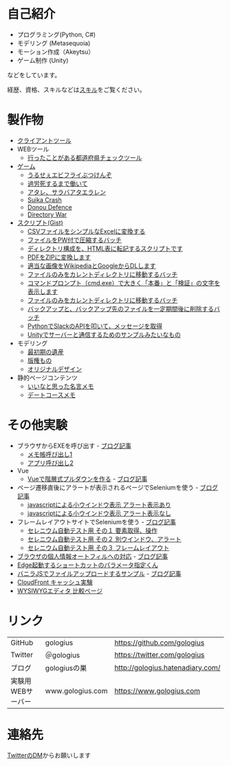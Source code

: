 # 自己紹介
* プログラミング(Python, C#)
* モデリング (Metasequoia)
* モーション作成（Akeytsu）
* ゲーム制作 (Unity)

などをしています。

経歴、資格、スキルなどは[スキル](skill.md)をご覧ください。

# 製作物
* [クライアントツール](tool.md)
* WEBツール
  * [行ったことがある都道府県チェックツール](/japan_map/index.html)
* [ゲーム](game.md)
  * [うるせぇエビフライぶつけんぞ](https://unityroom.com/games/uruse_ebi)
  * [過労死するまで働いて](https://unityroom.com/games/karoshi_hatarake)
  * [アタレ、サラバアタエラレン](atare_saraba.md)
  * [Suika Crash](suika_crash.md)
  * [Donou Defence](donou_defence.md)
  * [Directory War](directory_war.md)
* [スクリプト(Gist)](https://gist.github.com/gologius)
  * [ CSVファイルをシンプルなExcelに変換する](https://gist.github.com/gologius/79f793e0f2a1fe7b321e9bdf2fc8f10c)
  * [ファイルをPW付で圧縮するバッチ](https://gist.github.com/gologius/2b3d1ae6b1140d50f077f34a370f9434)
  * [ディレクトリ構成を、HTML表に転記するスクリプトです](https://gist.github.com/gologius/2613f3c3c90b6470cda532a1097f033f)
  * [ PDFをZIPに変換します](https://gist.github.com/gologius/3c6a207f2a0b56242f636fb7ab3bb472)
  * [適当な画像をWikipediaとGoogleからDLします](https://gist.github.com/gologius/dffd310024fdc621ec78644a3362a3d1)
  * [ファイルのみをカレントディレクトリに移動するバッチ](https://gist.github.com/gologius/1edd8e411395904f3eb037295beca412)
  * [ コマンドプロンプト（cmd.exe）で大きく「本番」と「検証」の文字を表示します ](https://gist.github.com/gologius/1edd8e411395904f3eb037295beca412)
  * [ファイルのみをカレントディレクトリに移動するバッチ](https://gist.github.com/gologius/9e8a07dc622296aa162d275903efc825)
  * [バックアップと、バックアップ先のファイルを一定期間後に削除するバッチ](https://gist.github.com/gologius/74ae221b6d09be98261db57a169b4492)
  * [PythonでSlackのAPIを叩いて，メッセージを取得](https://gist.github.com/gologius/04c7767f2265db0353268229ea29eec3)
  * [Unityでサーバーと通信するためのサンプルみたいなもの](https://gist.github.com/gologius/ddc4d2f1b3d9c3fc632922f767bca13b)
* モデリング
  * [最初期の遺産](model_gallery_old.md)
  * [版権もの](model_gallery_copy.md)
  * [オリジナルデザイン](model_gallery_original.md)
* 静的ページコンテンツ
  * [いいなと思った名言メモ](meigen.md)
  * [デートコースメモ](/date/index.html)

# その他実験
  * ブラウザからEXEを呼び出す - [ブログ記事](https://gologius.hatenadiary.com/entry/2021/07/04/154148)
    * <a href="./test/blowser_to_call_exe/test1.html">メモ帳呼び出し1</a>
    * <a href="./test/blowser_to_call_exe/test2.html">アプリ呼び出し2</a>
  * Vue
    * <a href="./test/PULLDOWN_SAMPLE/top.html">Vueで階層式プルダウンを作る</a> - [ブログ記事](https://gologius.hatenadiary.com/entry/2020/06/06/153138) 
  * ページ遷移直後にアラートが表示されるページでSeleniumを使う - [ブログ記事](https://gologius.hatenadiary.com/entry/2018/05/14/225757)
    * <a href="javascript:void(0);" onclick="window.open('test/test_csvdl_alert.html', 'window', 'width=800, height=600') ">javascriptによる小ウインドウ表示 アラート表示あり</a>
    * <a href="javascript:void(0);" onclick="window.open('test/test_csvdl_noalert.html', 'window', 'width=800, height=600') ">javascriptによる小ウインドウ表示 アラート表示なし</a>
  * フレームレイアウトサイトでSeleniumを使う - [ブログ記事](https://gologius.hatenadiary.com/entry/2018/03/10/230538)
    * <a href="test/selenium_lecture_1.html">セレニウム自動テスト用 その１ 要素取得、操作</a>
    * <a href="test/selenium_lecture_2.html">セレニウム自動テスト用 その２ 別ウインドウ、アラート</a>
    * <a href="test/selenium_lecture_3.html">セレニウム自動テスト用 その３ フレームレイアウト</a>
  *  <a href="test/test_brouser_suggest/login1.html">ブラウザの個人情報オートフィルへの対応</a>  - <a href="https://gologius.hatenadiary.com/entry/2022/05/14/130150">ブログ記事</a>
  *  <a href="param_gen/index.html">Edge起動するショートカットのパラメータ指定くん</a>
  *  <a href="test/file_upload/upload.html">バニラJSでファイルアップロードするサンプル</a>  - <a href="https://gologius.hatenadiary.com/entry/2023/06/24/143816">ブログ記事</a>
  * <a href="./test_cache/top.html">CloudFront キャッシュ実験</a>
  * <a href="./test/test_WYSIWYG/index.html">WYSIWYGエディタ 比較ページ</a>
  
# リンク
<table>
  <tr>
    <td>GitHub</td>
    <td>gologius</td>
    <td> <a href="https://github.com/gologius">https://github.com/gologius</a></td>
  </tr>
  <tr>
    <td>Twitter</td>
    <td>＠gologius</td>
    <td> <a href="https://twitter.com/gologius">https://twitter.com/gologius</a></td>
  </tr>
  <tr>
    <td>ブログ</td>
    <td>gologiusの巣</td>
    <td> <a href="http://gologius.hatenadiary.com/">http://gologius.hatenadiary.com/</a></td>
  </tr>
  <tr>
    <td>実験用WEBサーバー </td>
    <td>www.gologius.com</td>
    <td> <a href="https://www.gologius.com">https://www.gologius.com</a></td>
  </tr>
</table>

# 連絡先
 [TwitterのDM](https://twitter.com/gologius)からお願いします
